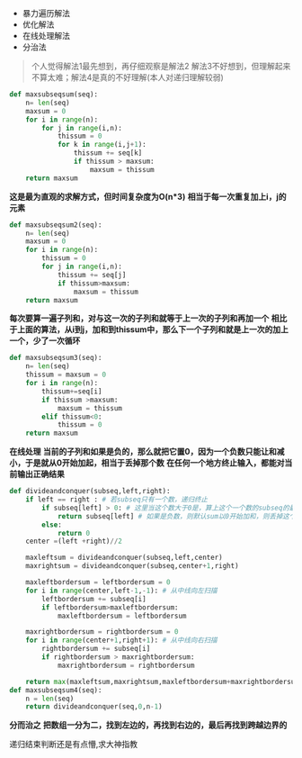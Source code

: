 ﻿
 - 暴力遍历解法
 - 优化解法
 - 在线处理解法
 - 分治法

> 个人觉得解法1最先想到，再仔细观察是解法2
> 解法3不好想到，但理解起来不算太难；解法4是真的不好理解(本人对递归理解较弱)

```python
def maxsubseqsum(seq):
    n= len(seq)
    maxsum = 0
    for i in range(n):
        for j in range(i,n):
            thissum = 0
            for k in range(i,j+1):
                thissum += seq[k]
                if thissum > maxsum:
                    maxsum = thissum
    return maxsum
```

**这是最为直观的求解方式，但时间复杂度为O(n*3)**
**相当于每一次重复加上i，j的元素**


```python
def maxsubseqsum2(seq):
    n= len(seq)
    maxsum = 0
    for i in range(n):
        thissum = 0
        for j in range(i,n):
            thissum += seq[j]
            if thissum>maxsum:
                maxsum = thissum
    return maxsum
```

**每次要算一遍子列和，对与这一次的子列和就等于上一次的子列和再加一个**
**相比于上面的算法，从i到j，加和到thissum中，那么下一个子列和就是上一次的加上一个，少了一次循环**


```python
def maxsubseqsum3(seq):
    n= len(seq)
    thissum = maxsum = 0
    for i in range(n):
        thissum+=seq[i]
        if thissum >maxsum:
            maxsum = thissum
        elif thissum<0:
            thissum = 0
    return maxsum
```

**在线处理**
**当前的子列和如果是负的，那么就把它置0，因为一个负数只能让和减小，于是就从0开始加起，相当于丢掉那个数**
**在任何一个地方终止输入，都能对当前输出正确结果**


```python
def divideandconquer(subseq,left,right):
    if left == right : # 若subseq只有一个数，递归终止
        if subseq[left] > 0: # 这里当这个数大于0是，算上这个一个数的subseq的最大
            return subseq[left] # 如果是负数，则默认sum以0开始加和，则丢掉这个数
        else:
            return 0
    center =(left +right)//2

    maxleftsum = divideandconquer(subseq,left,center)
    maxrightsum = divideandconquer(subseq,center+1,right)

    maxleftbordersum = leftbordersum = 0
    for i in range(center,left-1,-1): # 从中线向左扫描
        leftbordersum += subseq[i]
        if leftbordersum>maxleftbordersum:
            maxleftbordersum = leftbordersum

    maxrightbordersum = rightbordersum = 0
    for i in range(center+1,right+1): # 从中线向右扫描
        rightbordersum += subseq[i]
        if rightbordersum > maxrightbordersum:
            maxrightbordersum = rightbordersum

    return max(maxleftsum,maxrightsum,maxleftbordersum+maxrightbordersum)
def maxsubseqsum4(seq):
    n = len(seq)
    return divideandconquer(seq,0,n-1)
```

**分而治之**
**把数组一分为二，找到左边的，再找到右边的，最后再找到跨越边界的**

递归结束判断还是有点懵,求大神指教
